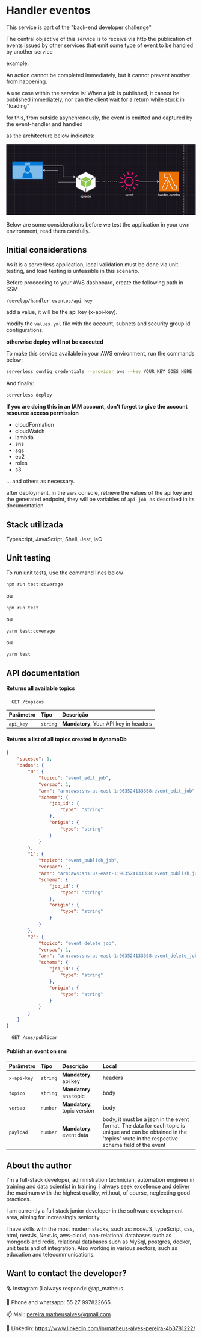 # Handler eventos

This service is part of the "back-end developer challenge"

The central objective of this service is to receive via http the publication of events issued by other services that emit some type of event to be handled by another service

example:

An action cannot be completed immediately, but it cannot prevent another from happening.

A use case within the service is:
When a job is published, it cannot be published immediately, nor can the client wait for a return while stuck in "loading"

for this, from outside asynchronously, the event is emitted and captured by the event-handler and handled

as the architecture below indicates:

![Arquitetura](https://github.com/matheusgit1/backend-developer-test/blob/Matheus_Alves_Pereira/assets/handler-events.png)

Below are some considerations before we test the application in your own environment, read them carefully.

## Initial considerations

As it is a serverless application, local validation must be done via unit testing, and load testing is unfeasible in this scenario.

Before proceeding to your AWS dashboard, create the following path in SSM

```bash
/develop/handler-eventos/api-key
```

add a value, it will be the api key (x-api-key).

modify the ``values.yml`` file with the account, subnets and security group id configurations.

**otherwise deploy will not be executed**

To make this service available in your AWS environment, run the commands below:

```bash
serverless config credentials --provider aws --key YOUR_KEY_GOES_HERE --secret YOUR_SECRET_KEY_GOES_HERE --overwrite
```

And finally:

```bash
serverless deploy
```

**If you are doing this in an IAM account, don't forget to give the account resource access permission**

- cloudFormation
- cloudWatch
- lambda
- sns
- sqs
- ec2
- roles
- s3

... and others as necessary.

after deployment, in the aws console, retrieve the values of the api key and the generated endpoint, they will be variables of ``api-job``, as described in its documentation

## Stack utilizada

Typescript, JavaScript, Shell, Jest, IaC

## Unit testing

To run unit tests, use the command lines below

```bash
npm run test:coverage
```

ou

```bash
npm run test
```

ou

```bash
yarn test:coverage
```

ou

```bash
yarn test

```

## API documentation

#### Returns all available topics

```http
  GET /topicos
```

| Parâmetro  | Tipo       | Descrição                                  |
| :---------- | :--------- | :------------------------------------------- |
| `api_key` | `string` | **Mandatory**. Your API key in headers |

#### Returns a list of all topics created in dynamoDb

```JSON
{
    "sucesso": 1,
    "dados": {
        "0": {
            "topico": "event_edit_job",
            "versao": 1,
            "arn": "arn:aws:sns:us-east-1:963524133368:event_edit_job",
            "schema": {
                "job_id": {
                    "type": "string"
                },
                "origin": {
                    "type": "string"
                }
            }
        },
        "1": {
            "topico": "event_publish_job",
            "versao": 1,
            "arn": "arn:aws:sns:us-east-1:963524133368:event_publish_job",
            "schema": {
                "job_id": {
                    "type": "string"
                },
                "origin": {
                    "type": "string"
                }
            }
        },
        "2": {
            "topico": "event_delete_job",
            "versao": 1,
            "arn": "arn:aws:sns:us-east-1:963524133368:event_delete_job",
            "schema": {
                "job_id": {
                    "type": "string"
                },
                "origin": {
                    "type": "string"
                }
            }
        }
    }
}
```

```POST
  GET /sns/publicar
```

#### Publish an event on sns

| Parâmetro    | Tipo       | Descrição                        | Local                                                                                                                                                                |
| :------------ | :--------- | :--------------------------------- | :------------------------------------------------------------------------------------------------------------------------------------------------------------------- |
| `x-api-key` | `string` | **Mandatory**. api key       | headers                                                                                                                                                              |
| `topico`    | `string` | **Mandatory**. sns topic     | body                                                                                                                                                                 |
| `versao`    | `number` | **Mandatory**. topic version | body                                                                                                                                                                 |
| `payload`   | `number` | **Mandatory**. event data    | body, it must be a json in the event format. The data for each topic is unique and can be obtained in the 'topics' route in the respective schema field of the event |

## About the author

I'm a full-stack developer, administration technician, automation engineer in training and data scientist in training. I always seek excellence and deliver the maximum with the highest quality, without, of course, neglecting good practices.

I am currently a full stack junior developer in the software development area, aiming for increasingly seniority.

I have skills with the most modern stacks, such as: nodeJS, typeScript, css, html, nestJs, NextJs, aws-cloud, non-relational databases such as mongodb and redis, relational databases such as MySql, postgres, docker, unit tests and of integration. Also working in various sectors, such as education and telecommunications.

## Want to contact the developer?

🪜 Instagram (I always respond): @ap_matheus

📱 Phone and whatsapp: 55 27 997822665

📫 Mail: pereira.matheusalves@gmail.com

🔗 Linkedin: https://www.linkedin.com/in/matheus-alves-pereira-4b3781222/
